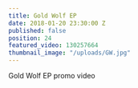 ```yaml
---
title: Gold Wolf EP
date: 2018-01-20 23:30:00 Z
published: false
position: 24
featured_video: 130257664
thumbnail_image: "/uploads/GW.jpg"
---
```


Gold Wolf EP promo video